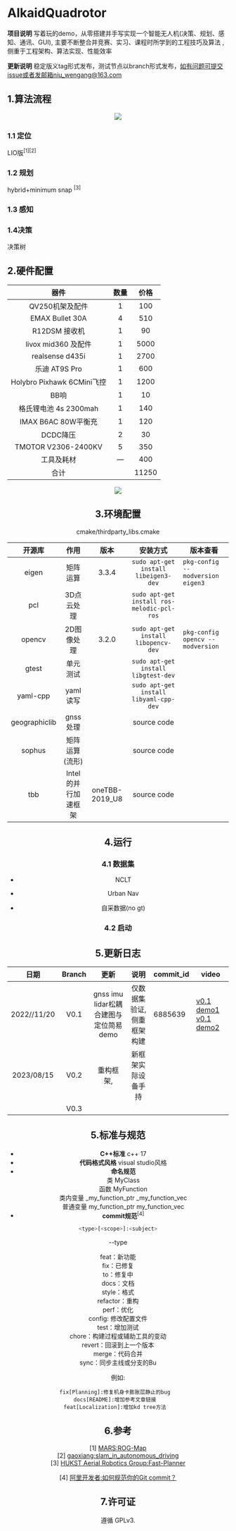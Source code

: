 # AlkaidQuadrotor

**项目说明** 写着玩的demo，从零搭建并手写实现一个智能无人机(决策、规划、感知、通讯、GUI), 主要不断整合并竞赛、实习、课程时所学到的工程技巧及算法 ,侧重于工程架构、算法实现、性能效率 

**更新说明** 稳定版义tag形式发布，测试节点以branch形式发布，如有问题可提交issue或者发邮箱niu_wengang@163.com       



## 1.算法流程

<div align=center><img src="./file/pic/framework_software.drawio.svg" style="zoom:100%;" ></div>

### 1.1 定位

LIO版<sup>[1]</sup><sup>[2]</sup>

### 1.2 规划
hybrid+minimum snap <sup>[3]</sup>


### 1.3 感知


### 1.4决策
决策树

## 2.硬件配置

|      器件       | 数量 | 价格 |
| :------: | :--: | :----: |
|    QV250机架及配件    |  1   | 100 |
| EMAX Bullet 30A |  4   | 510 |
|     R12DSM 接收机     |  1   | 90 |
|  livox mid360 及配件  |  1   | 5000 |
| realsense d435i | 1 | 2700 |
| 乐迪 AT9S Pro | 1 | 600 |
| Holybro Pixhawk 6CMini飞控 | 1 | 1200 |
| BB响 | 1 | 10 |
| 格氏锂电池 4s 2300mah | 1 | 140 |
| IMAX B6AC 80W平衡充 | 1 | 120 |
| DCDC降压 | 2 | 30 |
| TMOTOR V2306-2400KV | 5 | 350 |
| 工具及耗材 | — | 400 |
| 合计 |  | 11250 |

<div align=center><img src="./file/pic/framework_hardware.drawio.svg" style="zoom:100%;" ></divdiv>

## 3.环境配置

cmake/thirdparty_libs.cmake

|  开源库  |  作用  |    版本    |安装方式|版本查看|
| :----: | :----: | :----: | :----: | ------ |
| eigen | 矩阵运算 | 3.3.4 |```sudo apt-get install libeigen3-dev```|```pkg-config --modversion eigen3```|
| pcl | 3D点云处理 |                | ```sudo apt-get install ros-melodic-pcl-ros``` |  |
| opencv |     2D图像处理      |3.2.0| ```sudo apt-get install libopencv-dev``` | ```pkg-config opencv --modversion``` |
|  gtest   |      单元测试       |                |    ```sudo apt-get install libgtest-dev```     |                                      |
| yaml-cpp |      yaml读写       |                |    `sudo apt-get install libyaml-cpp-dev`    |                                      |
| geographiclib | gnss处理 |                | source code |                                      |
|  sophus  |   矩阵运算(流形)    || source code | |
| tbb | Intel的并行加速框架 |oneTBB-2019_U8| source code | |




## 4.运行
### 4.1 数据集

+ NCLT

+ Urban Nav
+ 自采数据(no gt)

### 4.2 启动




## 5.更新日志

|日期| Branch | 更新 |说明 | commit_id | video |
| :----: | :----:| :----: | :----: | ------ | ------ |
| 2022//11/20 | V0.1 | gnss imu lidar松耦合建图与定位简易demo |仅数据集验证,侧重框架构建|6885639|[v0.1 demo1](https://www.bilibili.com/video/BV1mt4y1K7Nt/?spm_id_from=333.999.0.0&vd_source=b86740d9f2b244ac781ad5f60dd8e818)     [v0.1 demo2](https://www.bilibili.com/video/BV1Ce4y1s75g/?spm_id_from=333.788&vd_source=b86740d9f2b244ac781ad5f60dd8e818)|
| 2023/08/15 | V0.2 | 重构框架, | 新框架实际设备手持 |                                    |                                    |
|  | V0.3 |      ||||









## 5.标准与规范

+ **C++标准** c++ 17   
+ **代码格式风格** visual studio风格  
 + **命名规范**  
    类 MyClass  
    函数 MyFunction      
    类内变量 _my_function_ptr _my_function_vec    
    普通变量 my_function_ptr   my_function_vec    
 +  **commit规范**<sup>[4]</sup>

```Bash
<type>[<scope>]:<subject>
```

--type

feat：新功能  
fix：已修复  
to：修复中  
docs：文档  
style：格式  
refactor：重构  
perf：优化  
config: 修改配置文件  
test：增加测试  
chore：构建过程或辅助工具的变动  
revert：回滚到上一个版本  
merge：代码合并  
sync：同步主线或分支的Bu  

例如:
```
fix[Planning]:修复机身卡膨胀层静止的bug  
docs[README]:增加参考文章链接  
feat[Localization]:增加kd tree方法  
```

## 6.参考

[1]  [MARS:ROG-Map](https://github.com/hku-mars/ROG-Map)  
[2]  [gaoxiang:slam_in_autonomous_driving](https://github.com/gaoxiang12/slam_in_autonomous_driving)  
[3]  [ HUKST Aerial Robotics Group:Fast-Planner](https://github.com/HKUST-Aerial-Robotics/Fast-Planner)  

[4]  [阿里开发者:如何规范你的Git commit？](https://zhuanlan.zhihu.com/p/182553920)  

## 7.许可证
遵循 GPLv3.
